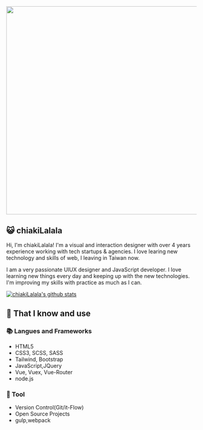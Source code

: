 

## <img width="550px" src="https://i.imgur.com/Aofqttm.png" />
## 😺 chiakiLalala

Hi, I'm chiakiLalala!  I'm a visual and interaction designer with over 4 years experience working with tech startups & agencies.  I love learing new technology and skills of web, I leaving in Taiwan now. 

I am a very passionate UIUX designer and JavaScript developer. I love learning new things every day and keeping up with the new technologies.
I'm improving my skills with practice as much as I can.

[![chiakiLalala's github stats](https://github-readme-stats.vercel.app/api?username=chiakiLalala&show_icons=true&theme=radical)](https://github.com/anuraghazra/github-readme-stats)


## 🧠 That I know and use
### 📚 Langues and Frameworks
- HTML5
- CSS3, SCSS, SASS
- Tailwind,  Bootstrap
- JavaScript,JQuery
- Vue, Vuex, Vue-Router
- node.js


### 🔧 Tool
- Version Control(Git/it-Flow)
- Open Source Projects
- gulp,webpack

<!-- ## 💡 Projects
- [Team of Pokemon](https://ms314006.github.io/team-of-pokemon/dist/)
- [Hangman](https://ms314006.github.io/hangman/dist/)


## 🔗 Get in touch
- Personal site: http://ms314006.github.io/
- Dev.to: https://dev.to/ms314006
- StackOverflow: https://stackoverflow.com/users/10421516/clark
- Medium: https://medium.com/@GQSM -->



<!--
**chiakilalala/chiakilalala** is a ✨ _special_ ✨ repository because its `README.md` (this file) appears on your GitHub profile.

Here are some ideas to get you started:

- 🔭 I’m currently working on ...
- 🌱 I’m currently learning ...
- 👯 I’m looking to collaborate on ...
- 🤔 I’m looking for help with ...
- 💬 Ask me about ...
- 📫 How to reach me: ...
- 😄 Pronouns: ...
- ⚡ Fun fact: ...
-->
